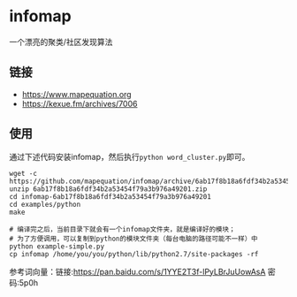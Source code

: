 # infomap
一个漂亮的聚类/社区发现算法

## 链接
- https://www.mapequation.org
- https://kexue.fm/archives/7006

## 使用
通过下述代码安装infomap，然后执行`python word_cluster.py`即可。
```
wget -c https://github.com/mapequation/infomap/archive/6ab17f8b18a6fdf34b2a53454f79a3b976a49201.zip
unzip 6ab17f8b18a6fdf34b2a53454f79a3b976a49201.zip
cd infomap-6ab17f8b18a6fdf34b2a53454f79a3b976a49201
cd examples/python
make

# 编译完之后，当前目录下就会有一个infomap文件夹，就是编译好的模块；
# 为了方便调用，可以复制到python的模块文件夹（每台电脑的路径可能不一样）中
python example-simple.py
cp infomap /home/you/you/python/lib/python2.7/site-packages -rf
```

参考词向量：链接:https://pan.baidu.com/s/1YYE2T3f-lPyLBrJuUowAsA 密码:5p0h

